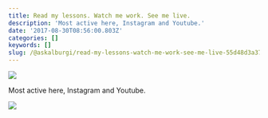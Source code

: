 ```yaml
---
title: Read my lessons. Watch me work. See me live.
description: 'Most active here, Instagram and Youtube.'
date: '2017-08-30T08:56:00.803Z'
categories: []
keywords: []
slug: /@askalburgi/read-my-lessons-watch-me-work-see-me-live-55d48d3a37fc
---
```


![](https://cdn-images-1.medium.com/max/800/1*k3x4eNfGaG54H9skwyKeSA.png)

Most active here, Instagram and Youtube.

![](https://cdn-images-1.medium.com/max/800/1*w5JI3ly6ivOGwIMFtQo6Hg.png)